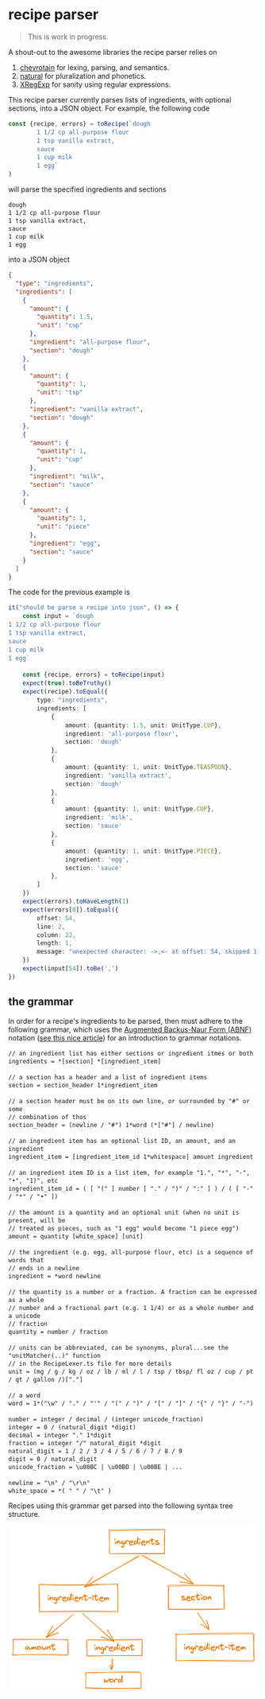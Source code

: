 # recipe parser

> This is work in progress.

A shout-out to the awesome libraries the recipe parser relies on

1. [chevrotain](https://chevrotain.io/docs/) for lexing, parsing, and semantics.
2. [natural](https://github.com/NaturalNode/natural) for pluralization and phonetics.
3. [XRegExp](https://github.com/slevithan/xregexp) for sanity using regular expressions.

This recipe parser currently parses lists of ingredients, with optional sections, into a JSON object. For example, the following code

```typescript
const {recipe, errors} = toRecipe(`dough
        1 1/2 cp all-purpose flour
        1 tsp vanilla extract,
        sauce
        1 cup milk
        1 egg`
)
```

will parse the specified ingredients and sections

```text
dough
1 1/2 cp all-purpose flour
1 tsp vanilla extract,
sauce
1 cup milk
1 egg
```

into a JSON object

```json
{
  "type": "ingredients",
  "ingredients": [
    {
      "amount": {
        "quantity": 1.5,
        "unit": "cup"
      },
      "ingredient": "all-purpose flour",
      "section": "dough"
    },
    {
      "amount": {
        "quantity": 1,
        "unit": "tsp"
      },
      "ingredient": "vanilla extract",
      "section": "dough"
    },
    {
      "amount": {
        "quantity": 1,
        "unit": "cup"
      },
      "ingredient": "milk",
      "section": "sauce"
    },
    {
      "amount": {
        "quantity": 1,
        "unit": "piece"
      },
      "ingredient": "egg",
      "section": "sauce"
    }
  ]
}
```

The code for the previous example is

```typescript
it("should be parse a recipe into json", () => {
    const input = `dough
1 1/2 cp all-purpose flour
1 tsp vanilla extract,
sauce
1 cup milk
1 egg`

    const {recipe, errors} = toRecipe(input)
    expect(true).toBeTruthy()
    expect(recipe).toEqual({
        type: "ingredients",
        ingredients: [
            {
                amount: {quantity: 1.5, unit: UnitType.CUP},
                ingredient: 'all-purpose flour',
                section: 'dough'
            },
            {
                amount: {quantity: 1, unit: UnitType.TEASPOON},
                ingredient: 'vanilla extract',
                section: 'dough'
            },
            {
                amount: {quantity: 1, unit: UnitType.CUP},
                ingredient: 'milk',
                section: 'sauce'
            },
            {
                amount: {quantity: 1, unit: UnitType.PIECE},
                ingredient: 'egg',
                section: 'sauce'
            },
        ]
    })
    expect(errors).toHaveLength(1)
    expect(errors[0]).toEqual({
        offset: 54,
        line: 2,
        column: 22,
        length: 1,
        message: "unexpected character: ->,<- at offset: 54, skipped 1 characters."
    })
    expect(input[54]).toBe(',')
})
```

## the grammar

In order for a recipe's ingredients to be parsed, then must adhere to the following grammar, which uses the
[Augmented Backus-Naur Form (ABNF)](https://en.wikipedia.org/wiki/Augmented_Backus–Naur_form)
notation ([see this nice article](https://matt.might.net/articles/grammars-bnf-ebnf/)) for an introduction to grammar
notations.

```
// an ingredient list has either sections or ingredient itmes or both
ingredients = *[section] *[ingredient_item]

// a section has a header and a list of ingredient items
section = section_header 1*ingredient_item

// a section header must be on its own line, or surrounded by "#" or some
// combination of thos
section_header = (newline / "#") 1*word (*["#"] / newline)

// an ingredient item has an optional list ID, an amount, and an ingredient
ingredient_item = [ingredient_item_id 1*whitespace] amount ingredient

// an ingredient item ID is a list item, for example "1.", "*", "-", "•", "1)", etc
ingredient_item_id = ( [ "(" ] number [ "." / ")" / ":" ] ) / ( [ "-" / "*" / "•" ])

// the amount is a quantity and an optional unit (when no unit is present, will be
// treated as pieces, such as "1 egg" would become "1 piece egg")
amount = quantity [white_space] [unit]

// the ingredient (e.g. egg, all-purpose flour, etc) is a sequence of words that
// ends in a newline
ingredient = *word newline

// the quantity is a number or a fraction. A fraction can be expressed as a whole
// number and a fractional part (e.g. 1 1/4) or as a whole number and a unicode
// fraction
quantity = number / fraction

// units can be abbreviated, can be synonyms, plural...see the "unitMatcher(..)" function
// in the RecipeLexer.ts file for more details
unit = (mg / g / kg / oz / lb / ml / l / tsp / tbsp/ fl oz / cup / pt / qt / gallon /)["."]

// a word
word = 1*("\w" / "." / "'" / "(" / ")" / "[" / "]" / "{" / "}" / "-")

number = integer / decimal / (integer unicode_fraction)
integer = 0 / (natural_digit *digit)
decimal = integer "." 1*digit
fraction = integer "/" natural_digit *digit
natural_digit = 1 / 2 / 3 / 4 / 5 / 6 / 7 / 8 / 9
digit = 0 / natural_digit
unicode_fraction = \u00BC | \u00BD | \u00BE | ...

newline = "\n" / "\r\n"
white_space = *( " " / "\t" )
```

Recipes using this grammar get parsed into the following syntax tree structure.

![recipe syntax tree](docs/images/cst-node-types.png)


